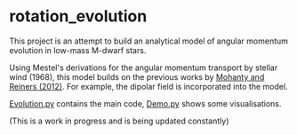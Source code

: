 # rotation_evolution

This project is an attempt to build an analytical model of angular momentum evolution in low-mass M-dwarf stars. 

Using Mestel's derivations for the angular momentum transport by stellar wind (1968), this model builds on the previous works by [Mohanty and Reiners (2012)](https://iopscience.iop.org/article/10.1088/0004-637X/746/1/43/meta). For example, the dipolar field is incorporated into the model.

[Evolution.py](https://github.com/astrovarv/rotation_evolution/blob/main/Evolution.py) contains the main code, [Demo.py](https://github.com/astrovarv/rotation_evolution/blob/main/Demo.ipynb) shows some visualisations.

(This is a work in progress and is being updated constantly)
